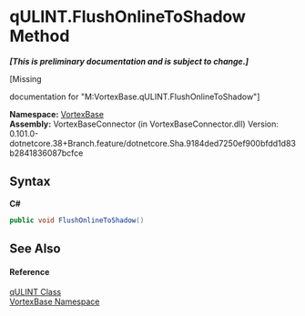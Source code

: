 # qULINT.FlushOnlineToShadow Method 
 _**\[This is preliminary documentation and is subject to change.\]**_

\[Missing <summary> documentation for "M:VortexBase.qULINT.FlushOnlineToShadow"\]

**Namespace:**&nbsp;<a href="N_VortexBase.md">VortexBase</a><br />**Assembly:**&nbsp;VortexBaseConnector (in VortexBaseConnector.dll) Version: 0.101.0-dotnetcore.38+Branch.feature/dotnetcore.Sha.9184ded7250ef900bfdd1d83b2841836087bcfce

## Syntax

**C#**<br />
``` C#
public void FlushOnlineToShadow()
```


## See Also


#### Reference
<a href="T_VortexBase_qULINT.md">qULINT Class</a><br /><a href="N_VortexBase.md">VortexBase Namespace</a><br />